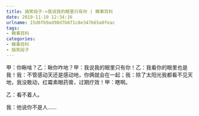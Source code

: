```yaml
---
title: 搞笑段子->我说我的眼里只有你 | 糗事百科
date: 2019-11-10 12:34:16
urlname: 15d6fb9ad98d7b071c8e347b65a0feac
tags: 
- 糗事百科
categories:
- 糗事百科
- 搞笑段子
---
```

甲：你瞅啥？乙：瞅你咋地？甲：我说我的眼里只有你！乙：我看你的眼里也是我！我：不管感动天还是感动地，你俩就会在一起；我：除了太阳光我都看不见天地，我没敢动，红霉素眼药膏，过期疗效！甲：瞎啊。

乙：看不着人。

我：他说你不是人……



